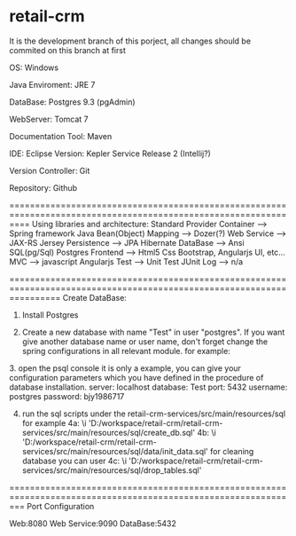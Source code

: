 # retail-crm
It is the development branch of this porject, all changes should be commited on this branch at first


OS: Windows
 
Java Enviroment: JRE 7
 
DataBase: Postgres 9.3 (pgAdmin)
 
WebServer: Tomcat 7
 
Documentation Tool: Maven
 
IDE: Eclipse Version: Kepler Service Release 2 (Intellij?)
 
Version Controller: Git
 
Repository: Github
 
================================================================================================================
Using libraries and architecture:
Standard Provider
Container --> Spring framework
Java Bean(Object) Mapping --> Dozer(?)
Web Service --> JAX-RS Jersey
Persistence --> JPA Hibernate
DataBase --> Ansi SQL(pg/Sql) Postgres
Frontend --> Html5 Css Bootstrap, Angularjs UI, etc...
MVC --> javascript Angularjs
Test --> Unit Test JUnit
Log --> n/a
 
======================================================================================================================
Create DataBase:
1. Install Postgres
 
2. Create a new database with name "Test" in user "postgres". If you want give another database name or user name, don't forget change the spring configurations in all relevant module.
for example:
<bean id="dataSource" class="org.springframework.jdbc.datasource.DriverManagerDataSource">
<property name="driverClassName" value="org.postgresql.Driver"/>
<property name="url" value="jdbc:postgresql://localhost:5432/Test"/> <!--Here,you should give another specified database name-->
<property name="username" value="postgres"/> <!--Here,you should give another specified user name-->
<property name="password" value="bjy1986717"/> <!--Here,you should give another specified password-->
</bean>
3. open the psql console
it is only a example, you can give your configuration parameters which you have defined in the procedure of database installation.
server: localhost
database: Test
port: 5432
username: postgres
password: bjy1986717
 
4. run the sql scripts under the retail-crm-services/src/main/resources/sql
for example
4a: \i 'D:/workspace/retail-crm/retail-crm-services/src/main/resources/sql/create_db.sql'
4b: \i 'D:/workspace/retail-crm/retail-crm-services/src/main/resources/sql/data/init_data.sql'
for cleaning database you can user
4c: \i 'D:/workspace/retail-crm/retail-crm-services/src/main/resources/sql/drop_tables.sql'
 
 
===============================================================================================================
Port Configuration
 
Web:8080
Web Service:9090
DataBase:5432 
